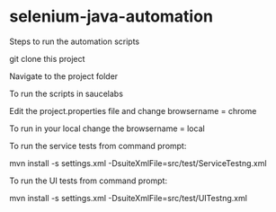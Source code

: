 


# selenium-java-automation


Steps to run the automation scripts

git clone this project

Navigate to the project folder

To run the scripts in saucelabs

Edit the project.properties file and change browsername = chrome 

To run in your local change the browsername = local

To run the service tests from command prompt:

mvn install -s settings.xml -DsuiteXmlFile=src/test/ServiceTestng.xml

To run the UI tests from command prompt:

mvn install -s settings.xml -DsuiteXmlFile=src/test/UITestng.xml
